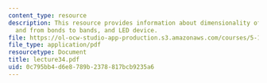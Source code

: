 ```yaml
---
content_type: resource
description: This resource provides information about dimensionality of materials,
  and from bonds to bands, and LED device.
file: https://ol-ocw-studio-app-production.s3.amazonaws.com/courses/5-112-principles-of-chemical-science-fall-2005/0c795bb4d6e8789b2378817bcb9235a6_lecture34.pdf
file_type: application/pdf
resourcetype: Document
title: lecture34.pdf
uid: 0c795bb4-d6e8-789b-2378-817bcb9235a6
---
```

